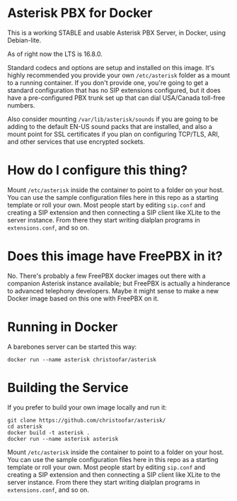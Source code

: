 # Asterisk PBX for Docker

This is a working STABLE and usable Asterisk PBX Server, in Docker, using Debian-lite.

As of right now the LTS is 16.8.0.

Standard codecs and options are setup and installed on this image.   It's highly recommended you provide your own ``/etc/asterisk`` folder as a mount to a running container.  If you don't provide one, you're going to get a standard configuration that has no SIP extensions configured, but it does have a pre-configured PBX trunk set up that can dial USA/Canada toll-free numbers.

Also consider mounting ``/var/lib/asterisk/sounds`` if you are going to be adding to the default EN-US sound packs that are installed, and also a mount point for SSL certificates if you plan on configuring TCP/TLS, ARI, and other services that use encrypted sockets.

# How do I configure this thing?

Mount ``/etc/asterisk`` inside the container to point to a folder on your host.   You can use the sample configuration files here in this repo as a starting template or roll your own.  Most people start by editing ``sip.conf`` and creating a SIP extension and then connecting a SIP client like XLite to the server instance.   From there they start writing dialplan programs in ``extensions.conf``, and so on.

# Does this image have FreePBX in it?

No.  There's probably a few FreePBX docker images out there with a companion Asterisk instance available; but FreePBX is actually a hinderance to advanced telephony developers.   Maybe it might sense to make a new Docker image based on this one with FreePBX on it.

# Running in Docker

A barebones server can be started this way:

``docker run --name asterisk christoofar/asterisk``

# Building the Service

If you prefer to build your own image locally and run it:

```
git clone https://github.com/christoofar/asterisk/
cd asterisk
docker build -t asterisk .
docker run --name asterisk asterisk
```

Mount ``/etc/asterisk`` inside the container to point to a folder on your host.   You can use the sample configuration files here in this repo as a starting template or roll your own.  Most people start by editing ``sip.conf`` and creating a SIP extension and then connecting a SIP client like XLite to the server instance.   From there they start writing dialplan programs in ``extensions.conf``, and so on.
